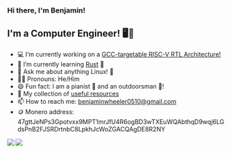 ### Hi there, I'm Benjamin!

<!--
**benjamin051000/benjamin051000** is a ✨ _special_ ✨ repository because its `README.md` (this file) appears on your GitHub profile.
-->
## I'm a Computer Engineer! 🖥️🐊
- 💻 I’m currently working on a [GCC-targetable RISC-V RTL Architecture!](https://github.com/benjamin051000/riscv-business)
- 🌱 I’m currently learning [Rust](https://www.rust-lang.org/) 🦀
- 💬 Ask me about anything Linux! 🐧
- 👨🏻 Pronouns: He/Him
- 😄 Fun fact: I am a pianist 🎹 and an outdoorsman 🌄!
- 📑 My collection of [useful resources](https://github.com/benjamin051000/resources/wiki)
- 📫 How to reach me: [benjaminwheeler0510@gmail.com](mailto:benjaminwheeler0510+ghprofile@gmail.com)
- 🪙 Monero address: 47gttJeNPs3Gpotvxx9MPT1mrJfU4R6ogBD3wTXEuWQAbthqD9wqj6LGdsPnB2FJSRDrtnbC8LpkhJcWoZGACQAgDE8R2NY

<!-- - 👯 I’m looking to collaborate with fellow Gators and software developers! -->
<!-- - 🤔 I’m looking for help with ... -->

<!-- 
[![Benjamin's github stats](https://github-readme-stats.vercel.app/api?username=benjamin051000&count_private=true&show_icons=true)](https://github.com/anuraghazra/github-readme-stats)
[![Top Languages](https://github-readme-stats.vercel.app/api/top-langs/?username=benjamin051000&hide=html,v,javascript&layout=compact)](https://github.com/anuraghazra/github-readme-stats)
-->

<a href="https://github.com/anuraghazra/github-readme-stats">
  <img align="left" src="https://github-readme-stats.vercel.app/api?username=benjamin051000&count_private=true&show_icons=true" />
</a>
<a href="https://github.com/anuraghazra/github-readme-stats">
  <img align="left" src="https://github-readme-stats.vercel.app/api/top-langs/?username=benjamin051000" />
</a>
